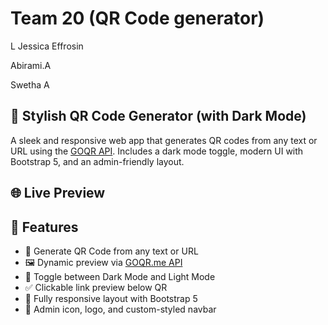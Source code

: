 # Team 20 (QR Code generator)

  L Jessica Effrosin

  Abirami.A

  Swetha A

## 🔳 Stylish QR Code Generator (with Dark Mode)

A sleek and responsive web app that generates QR codes from any text or URL using the [GOQR API](https://goqr.me/api/). Includes a dark mode toggle, modern UI with Bootstrap 5, and an admin-friendly layout.



## 🌐 Live Preview





## 🚀 Features

- 🔗 Generate QR Code from any text or URL
- 🖼️ Dynamic preview via [GOQR.me API](https://goqr.me/api/)
- 🌙 Toggle between Dark Mode and Light Mode
- ✅ Clickable link preview below QR
- 🎨 Fully responsive layout with Bootstrap 5
- 👤 Admin icon, logo, and custom-styled navbar





